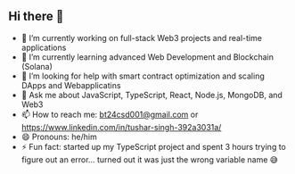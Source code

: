 ## Hi there 👋
- 🔭 I’m currently working on full-stack Web3 projects and real-time applications  
- 🌱 I’m currently learning advanced Web Development and Blockchain (Solana)  
- 🤔 I’m looking for help with smart contract optimization and scaling DApps and Webapplicatins  
- 💬 Ask me about JavaScript, TypeScript, React, Node.js, MongoDB, and Web3  
- 📫 How to reach me: bt24csd001@gmail.com or https://www.linkedin.com/in/tushar-singh-392a3031a/  
- 😄 Pronouns: he/him  
- ⚡ Fun fact:  started up my TypeScript project and spent 3 hours trying to figure out an error… turned out it was just the wrong variable name 😅

